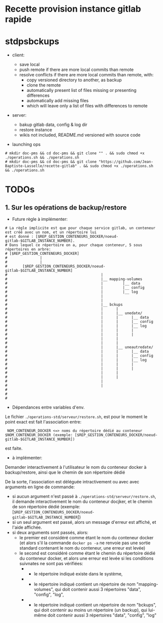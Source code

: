 # Recette provision instance gitlab rapide

# stdpsbckups

* client:
  * save local
  * push remote if there are more local commits  than remote
  * resolve conflicts if there are more local commits  than remote, with:
    * copy versioned directory to another, as backup
    * clone the remote
    * automatically present list of files missing or presenting differences
	* automatically add missing files
	* which will leave only a list of files with differences to remote
* server:
  * bakup gitlab data, config & log dir
  * restore instance
  * wikis not included, README.md versioned with source code
  
  
* launching ops

```
# mkdir doc-pms && cd doc-pms && git clone "" . && sudo chmod +x ./operations.sh && ./operations.sh
# mkdir doc-pms && cd doc-pms && git clone "https://github.com/Jean-Baptiste-Lasselle/recette-gitlab" . && sudo chmod +x ./operations.sh && ./operations.sh

```

# TODOs

## 1. Sur les opérations de backup/restore

* Future règle à implémenter:
```
# La règle implicite est que pour chaque service gitlab, un conteneur est créé avec un nom, et un répertoire lui
# est donné : [$REP_GESTION_CONTENEURS_DOCKER/noeud-gitlab-$GITLAB_INSTANCE_NUMBER].
# Dans lequel ce répertoire on a, pour chaque conteneur, 5 sous répertoires en arbre:
# [$REP_GESTION_CONTENEURS_DOCKER]
#				| 
#				| 
# 		[$REP_GESTION_CONTENEURS_DOCKER/noeud-gitlab-$GITLAB_INSTANCE_NUMBER]
# 											|
# 											|__ mapping-volumes
# 											|	   	  |__ data
# 											|	   	  |__ config
# 											|	   	  |__ log
# 											|
# 											|
# 											|__ bckups
# 											|	   |
# 											|	   |__ unedate/
# 											|	   |	  |__ data
# 											|	   |	  |__ config
# 											|	   |	  |__ log
# 											|	   |	  |
# 											|	   |	  |
# 											|	   |
# 											|	   |
# 											|	   |__ uneautredate/
# 											|	   |	  |__ data
# 											|	   |	  |__ config
# 											|	   |	  |__ log
# 											|	   |	  |
# 											|	   |	  |
# 											|	   |
# 											|	   |
# 											|	   
# 											|	      
#    
#    
#    
```

* Dépendances entre variables d'env.

Le fichier `./operations-std/serveur/restore.sh`, est pour le moment le point exact est fait l'association entre: 

```
 NOM_CONTENEUR_DOCKER <=> noms du répertoire dédié au conteneur $NOM_CONTENEUR_DOCKER (exemple: [$REP_GESTION_CONTENEURS_DOCKER/noeud-gitlab-$GITLAB_INSTANCE_NUMBER])
```
est faite.

* à implémenter:

Demander interactivement à l'utilisateur le nom du conteneur docker à backup/restore, ainsi que le chemin de son répertoire dédié

De la sorte, l'association est déléguée intractivement ou avec avec arguments en ligne de commande:

* si aucun argument n'est passé à `./operations-std/serveur/restore.sh`, il demande interactivement le nom du conteneur docjker, et le chemin de son répertoire dédié (exemple: [`$REP_GESTION_CONTENEURS_DOCKER/noeud-gitlab-$GITLAB_INSTANCE_NUMBER`])
* si un seul argument est passé, alors un message d'erreur est affiché, et l'aide affichée.
* si deux arguments sont passés, alors:
  * le premier est considéré comme étant le nom du conteneur docker (et alors s'il la commande `docker ps -a` ne renvoie pas une sortie standard contenant le nom du conteneur, une erreur est levée)
  * le second est considéré comme étant le chemin du répertoire dédié du conteneur docker, et alors une erreur est levée si les conditions suivnates ne sont pas vérifiées:
    *  - le répertoire indiqué existe dans le système,
    *  - le répertoire indiqué contient un répertoire de nom "mapping-volumes", qui doit contenir aussi 3 répertoires "data", "config", "log", 
    *  - le répertoire indiqué contient un répertoire de nom "bckups", qui doit contenir au moins un répertoire (un backup), qui lui-même doit contenir aussi 3 répertoires "data", "config", "log"


